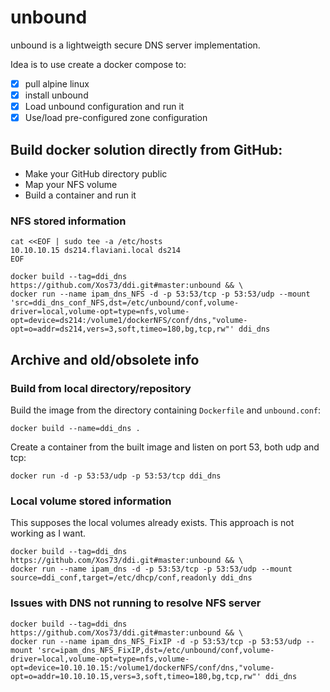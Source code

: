# unbound
unbound is a lightweigth secure DNS server implementation.

Idea is to use create a docker compose to:
- [x] pull alpine linux
- [x] install unbound
- [x] Load unbound configuration and run it
- [x] Use/load pre-configured zone configuration

## Build docker solution directly from GitHub:
* Make your GitHub directory public
* Map your NFS volume
* Build a container and run it

### NFS stored information
```
cat <<EOF | sudo tee -a /etc/hosts
10.10.10.15 ds214.flaviani.local ds214
EOF

docker build --tag=ddi_dns https://github.com/Xos73/ddi.git#master:unbound && \
docker run --name ipam_dns_NFS -d -p 53:53/tcp -p 53:53/udp --mount 'src=ddi_dns_conf_NFS,dst=/etc/unbound/conf,volume-driver=local,volume-opt=type=nfs,volume-opt=device=ds214:/volume1/dockerNFS/conf/dns,"volume-opt=o=addr=ds214,vers=3,soft,timeo=180,bg,tcp,rw"' ddi_dns
```

## Archive and old/obsolete info
### Build from local directory/repository

Build the image from the directory containing `Dockerfile` and `unbound.conf`:
```
docker build --name=ddi_dns .
```

Create a container from the built image and listen on port 53, both udp and tcp:

```
docker run -d -p 53:53/udp -p 53:53/tcp ddi_dns
```
### Local volume stored information
This supposes the local volumes already exists.
This approach is not working as I want.
```
docker build --tag=ddi_dns https://github.com/Xos73/ddi.git#master:unbound && \
docker run --name ipam_dns -d -p 53:53/tcp -p 53:53/udp --mount source=ddi_conf,target=/etc/dhcp/conf,readonly ddi_dns
```

### Issues with DNS not running to resolve NFS server
```
docker build --tag=ddi_dns https://github.com/Xos73/ddi.git#master:unbound && \
docker run --name ipam_dns_NFS_FixIP -d -p 53:53/tcp -p 53:53/udp --mount 'src=ipam_dns_NFS_FixIP,dst=/etc/unbound/conf,volume-driver=local,volume-opt=type=nfs,volume-opt=device=10.10.10.15:/volume1/dockerNFS/conf/dns,"volume-opt=o=addr=10.10.10.15,vers=3,soft,timeo=180,bg,tcp,rw"' ddi_dns
```
